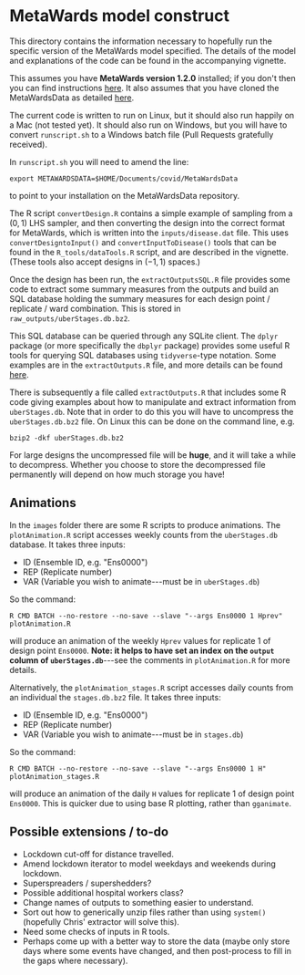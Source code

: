 # MetaWards model construct

This directory contains the information necessary to hopefully run the
specific version of the MetaWards model specified. The details of the model
and explanations of the code can be found in the accompanying vignette.

This assumes you have **MetaWards version 1.2.0** installed; if you don't then
you can find instructions [here](https://metawards.org/install.html). It also
assumes that you have cloned the MetaWardsData as detailed 
[here](https://metawards.org/model_data.html).

The current code is written to run on Linux, but it should also run happily 
on a Mac (not tested yet). It should also run on Windows, but you will have to convert
`runscript.sh` to a Windows batch file (Pull Requests gratefully received).

In `runscript.sh` you will need to amend the line:

```
export METAWARDSDATA=$HOME/Documents/covid/MetaWardsData
```

to point to your installation on the MetaWardsData repository.

The R script `convertDesign.R` contains a simple example of sampling
from a $(0, 1)$ LHS sampler, and then converting the design into
the correct format for MetaWards, which is written into the `inputs/disease.dat`
file. This uses `convertDesigntoInput()` and `convertInputToDisease()` tools
that can be found in the `R_tools/dataTools.R` script, and are described in the
vignette. (These tools also accept designs in $(-1, 1)$ spaces.)

Once the design has been run, the `extractOutputsSQL.R` file provides some code
to extract some summary measures from the outputs and build an SQL database holding
the summary measures for each design point / replicate / ward combination. This is
stored in `raw_outputs/uberStages.db.bz2`.

This SQL database can be queried through any SQLite
client. The `dplyr` package (or more specifically the `dbplyr` package) provides
some useful R tools for querying SQL databases using `tidyverse`-type notation. Some
examples are in the `extractOutputs.R` file, and more details can be found
[here](https://cran.r-project.org/web/packages/dbplyr/vignettes/dbplyr.html).

There is subsequently a file called `extractOutputs.R` that includes some R code 
giving examples about how to manipulate and extract information from `uberStages.db`.
Note that in order to do this you will have to uncompress the `uberStages.db.bz2` file.
On Linux this can be done on the command line, e.g.

```
bzip2 -dkf uberStages.db.bz2
```

For large designs the uncompressed file will be **huge**, and it will take a while to 
decompress. Whether you choose to store the decompressed file permanently will depend
on how much storage you have!

## Animations

In the `images` folder there are some R scripts to produce animations. The `plotAnimation.R` script accesses weekly counts from the `uberStages.db` database. It takes three inputs:

* ID (Ensemble ID, e.g. "Ens0000")
* REP (Replicate number)
* VAR (Variable you wish to animate---must be in `uberStages.db`)

So the command:

```
R CMD BATCH --no-restore --no-save --slave "--args Ens0000 1 Hprev" plotAnimation.R
```

will produce an animation of the weekly `Hprev` values for replicate 1 of design point `Ens0000`. **Note: it helps to have set an index on the `output` column of `uberStages.db`**---see the comments in `plotAnimation.R` for more details.

Alternatively, the `plotAnimation_stages.R` script accesses daily counts from an individual the `stages.db.bz2` file. It takes three inputs:

* ID (Ensemble ID, e.g. "Ens0000")
* REP (Replicate number)
* VAR (Variable you wish to animate---must be in `stages.db`)

So the command:

```
R CMD BATCH --no-restore --no-save --slave "--args Ens0000 1 H" plotAnimation_stages.R
```

will produce an animation of the daily `H` values for replicate 1 of design point `Ens0000`. This is quicker due to using base R plotting, rather than `gganimate`.

## Possible extensions / to-do

* Lockdown cut-off for distance travelled.
* Amend lockdown iterator to model weekdays and weekends during lockdown.
* Superspreaders / supershedders?
* Possible additional hospital workers class?
* Change names of outputs to something easier to understand.
* Sort out how to generically unzip files rather than using `system()` (hopefully Chris' extractor will solve this).
* Need some checks of inputs in R tools.
* Perhaps come up with a better way to store the data (maybe only store days where some events have changed,
  and then post-process to fill in the gaps where necessary).
